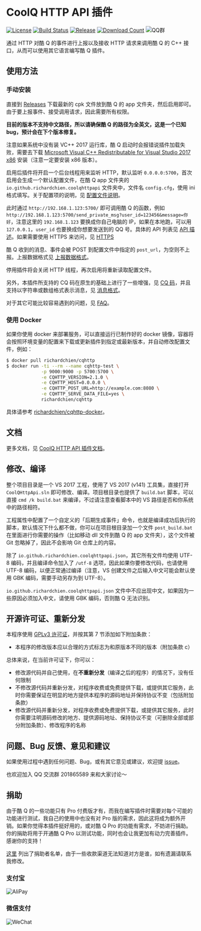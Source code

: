 # CoolQ HTTP API 插件

[![License](https://img.shields.io/badge/license-GPLv3-blue.svg)](https://raw.githubusercontent.com/richardchien/coolq-http-api/master/LICENSE)
[![Build Status](https://ci.appveyor.com/api/projects/status/9c4c6inmsdk3gbou?svg=true)](https://ci.appveyor.com/project/richardchien/coolq-http-api)
[![Release](https://img.shields.io/github/release/richardchien/coolq-http-api.svg)](https://github.com/richardchien/coolq-http-api/releases)
[![Download Count](https://img.shields.io/github/downloads/richardchien/coolq-http-api/total.svg)](https://github.com/richardchien/coolq-http-api/releases)
![QQ群](https://img.shields.io/badge/qq%E7%BE%A4-201865589-orange.svg)

通过 HTTP 对酷 Q 的事件进行上报以及接收 HTTP 请求来调用酷 Q 的 C++ 接口，从而可以使用其它语言编写酷 Q 插件。

## 使用方法

### 手动安装

直接到 [Releases](https://github.com/richardchien/coolq-http-api/releases) 下载最新的 cpk 文件放到酷 Q 的 app 文件夹，然后启用即可。由于要上报事件、接受调用请求，因此需要所有权限。

**目前的版本不支持中文路径，所以请确保酷 Q 的路径为全英文，这是一个已知 bug，预计会在下个版本修复。**

注意如果系统中没有装 VC++ 2017 运行库，酷 Q 启动时会报错说插件加载失败，需要去下载 [Microsoft Visual C++ Redistributable for Visual Studio 2017 x86](https://www.visualstudio.com/zh-hans/downloads/?q=redist) 安装（注意一定要安装 x86 版本）。

启用后插件将开启一个后台线程用来监听 HTTP，默认监听 `0.0.0.0:5700`，首次启用会生成一个默认配置文件，在酷 Q app 文件夹的 `io.github.richardchien.coolqhttpapi` 文件夹中，文件名 `config.cfg`，使用 ini 格式填写。关于配置项的说明，见 [配置文件说明](https://richardchien.github.io/coolq-http-api/#/Configuration)。

此时通过 `http://192.168.1.123:5700/` 即可调用酷 Q 的函数，例如 `http://192.168.1.123:5700/send_private_msg?user_id=123456&message=你好`，注意这里的 `192.168.1.123` 要换成你自己电脑的 IP，如果在本地跑，可以用 `127.0.0.1`，`user_id` 也要换成你想要发送到的 QQ 号。具体的 API 列表见 [API 描述](https://richardchien.github.io/coolq-http-api/#/API)。如果需要使用 HTTPS 来访问，见 [HTTPS](https://richardchien.github.io/coolq-http-api/#/HTTPS)

酷 Q 收到的消息、事件会被 POST 到配置文件中指定的 `post_url`，为空则不上报。上报数据格式见 [上报数据格式](https://richardchien.github.io/coolq-http-api/#/Post)。

停用插件将会关闭 HTTP 线程，再次启用将重新读取配置文件。

另外，本插件所支持的 CQ 码在原生的基础上进行了一些增强，见 [CQ 码](https://richardchien.github.io/coolq-http-api/#/CQCode)，并且支持以字符串或数组格式表示消息，见 [消息格式](https://richardchien.github.io/coolq-http-api/#/Message)。

对于其它可能比较容易遇到的问题，见 [FAQ](https://richardchien.github.io/coolq-http-api/#/FAQ)。

### 使用 Docker

如果你使用 docker 来部署服务，可以直接运行已制作好的 docker 镜像，容器将会按照环境变量的配置来下载或更新插件到指定或最新版本，并自动修改配置文件，例如：

```sh
$ docker pull richardchien/cqhttp
$ docker run -ti --rm --name cqhttp-test \
             -p 9000:9000 -p 5700:5700 \
             -e CQHTTP_VERSION=2.1.0 \
             -e CQHTTP_HOST=0.0.0.0 \
             -e CQHTTP_POST_URL=http://example.com:8080 \
             -e CQHTTP_SERVE_DATA_FILE=yes \
             richardchien/cqhttp
```

具体请参考 [richardchien/cqhttp-docker](https://github.com/richardchien/cqhttp-docker)。

## 文档

更多文档，见 [CoolQ HTTP API 插件文档](https://richardchien.github.io/coolq-http-api/)。

## 修改、编译

整个项目目录是一个 VS 2017 工程，使用了 VS 2017 (v141) 工具集，直接打开 `CoolQHttpApi.sln` 即可修改、编译。项目根目录也提供了 `build.bat` 脚本，可以直接 `cmd /k build.bat` 来编译，不过请注意查看脚本中的 VS 路径是否和你系统中的路径相符。

工程属性中配置了一个自定义的「后期生成事件」命令，也就是编译成功后执行的脚本，默认情况下什么都不做，你可以在项目根目录加一个文件 `post_build.bat` 在里面进行你需要的操作（比如移动 dll 文件到酷 Q 的 app 文件夹），这个文件被 Git 忽略掉了，因此不会影响 Git 仓库上的内容。

除了 `io.github.richardchien.coolqhttpapi.json`，其它所有文件均使用 UTF-8 编码，并且编译命令加入了 `/utf-8` 选项，因此如果你要修改代码，也请使用 UTF-8 编码，以便正常通过编译（注意，VS 创建文件之后输入中文可能会默认使用 GBK 编码，需要手动另存为到 UTF-8）。

`io.github.richardchien.coolqhttpapi.json` 文件中不应出现中文，如果因为一些原因必须加入中文，请使用 GBK 编码，否则酷 Q 无法识别。

## 开源许可证、重新分发

本程序使用 [GPLv3 许可证](https://github.com/richardchien/coolq-http-api/blob/master/LICENSE)，并按其第 7 节添加如下附加条款：

- 本程序的修改版本应以合理的方式标志为和原版本不同的版本（附加条款 c）

总体来说，在当前许可证下，你可以：

- 修改源代码并自己使用，在**不重新分发**（编译之后的程序）的情况下，没有任何限制
- 不修改源代码并重新分发，对程序收费或免费提供下载，或提供其它服务，此时你需要保证在明显的地方提供本程序的源码地址并保持协议不变（包括附加条款）
- 修改源代码并重新分发，对程序收费或免费提供下载，或提供其它服务，此时你需要注明源码修改的地方、提供源码地址、保持协议不变（可删除全部或部分附加条款）、修改程序的名称

## 问题、Bug 反馈、意见和建议

如果使用过程中遇到任何问题、Bug，或有其它意见或建议，欢迎提 [issue](https://github.com/richardchien/coolq-http-api/issues/new)。

也欢迎加入 QQ 交流群 201865589 来和大家讨论～

## 捐助

由于酷 Q 的一些功能只有 Pro 付费版才有，而我在编写插件时需要对每个可能的功能进行测试，我自己的使用中也没有对 Pro 版的需求，因此这将成为额外开销。如果你觉得本插件挺好用的，或对酷 Q Pro 的功能有需求，不妨进行捐助。你的捐助将用于开通酷 Q Pro 以测试功能，同时也会让我更加有动力完善插件。感谢你的支持！

[这里](https://github.com/richardchien/thanks) 列出了捐助者名单，由于一些收款渠道无法知道对方是谁，如有遗漏请联系我修改。

### 支付宝

![AliPay](https://raw.githubusercontent.com/richardchien/coolq-http-api/master/docs/alipay.png)

### 微信支付

![WeChat](https://raw.githubusercontent.com/richardchien/coolq-http-api/master/docs/wechat.png)
